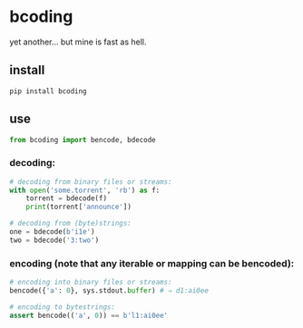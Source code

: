 bcoding
=======

yet another… but mine is fast as hell.

install
-------
```
pip install bcoding
```

use
---

```python
from bcoding import bencode, bdecode
```

### decoding:

```python
# decoding from binary files or streams:
with open('some.torrent', 'rb') as f:
	torrent = bdecode(f)
	print(torrent['announce'])

# decoding from (byte)strings:
one = bdecode(b'i1e')
two = bdecode('3:two')
```

### encoding (note that any iterable or mapping can be bencoded):

```python
# encoding into binary files or streams:
bencode({'a': 0}, sys.stdout.buffer) # ⇒ d1:ai0ee

# encoding to bytestrings:
assert bencode(('a', 0)) == b'l1:ai0ee'
```

